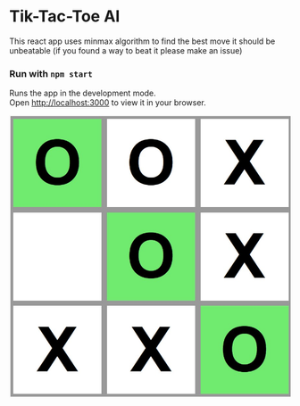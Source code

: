 # Tik-Tac-Toe AI

This react app uses minmax algorithm to find the best move
it should be unbeatable (if you found a way to beat it please make an issue)

### Run with `npm start`

Runs the app in the development mode.\
Open [http://localhost:3000](http://localhost:3000) to view it in your browser.

![screenshot](https://raw.githubusercontent.com/MinaRashad/tiktaktoe-AI/main/imgs/img2.jpg)
